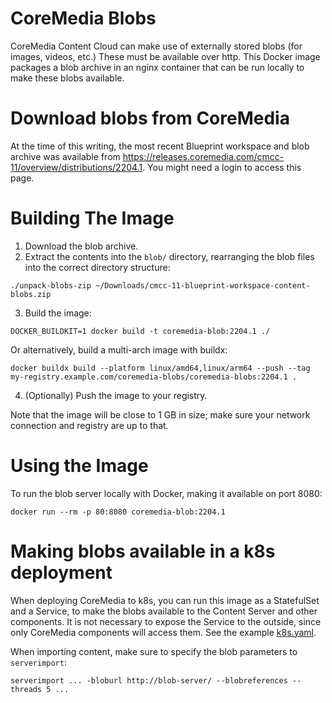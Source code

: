 # CoreMedia Blobs

CoreMedia Content Cloud can make use of externally stored blobs (for images, videos, etc.) These must be available over http. This Docker image packages a blob archive in an nginx container that can be run locally to make these blobs available.

# Download blobs from CoreMedia

At the time of this writing, the most recent Blueprint workspace and blob archive was available from https://releases.coremedia.com/cmcc-11/overview/distributions/2204.1. You might need a login to access this page.

# Building The Image

1. Download the blob archive.
1. Extract the contents into the `blob/` directory, rearranging the blob files into the correct directory structure:
  ```shell
  ./unpack-blobs-zip ~/Downloads/cmcc-11-blueprint-workspace-content-blobs.zip
  ```
3. Build the image:
  ```shell
  DOCKER_BUILDKIT=1 docker build -t coremedia-blob:2204.1 ./
  ```
  Or alternatively, build a multi-arch image with buildx:
  ```shell
  docker buildx build --platform linux/amd64,linux/arm64 --push --tag my-registry.example.com/coremedia-blobs/coremedia-blobs:2204.1 .
  ```
4. (Optionally) Push the image to your registry.

Note that the image will be close to 1 GB in size; make sure your network connection and registry are up to that.

# Using the Image

To run the blob server locally with Docker, making it available on port 8080:

  ```shell
docker run --rm -p 80:8080 coremedia-blob:2204.1
```

# Making blobs available in a k8s deployment

When deploying CoreMedia to k8s, you can run this image as a StatefulSet and a Service, to make the blobs available to the Content Server and other components. It is not necessary to expose the Service to the outside, since only CoreMedia components will access them. See the example [k8s.yaml](./k8s.yaml).

When importing content, make sure to specify the blob parameters to `serverimport`:
```
serverimport ... -bloburl http://blob-server/ --blobreferences --threads 5 ...
```
